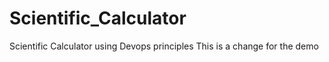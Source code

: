 # Scientific_Calculator
Scientific Calculator using Devops principles
This is a change for the demo

